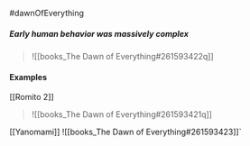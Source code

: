 #dawnOfEverything
##### Early human behavior was massively complex

> ![[books_The Dawn of Everything#261593422q]]
#### Examples
[[Romito 2]]
> ![[books_The Dawn of Everything#261593421q]]

[[Yanomami]] ![[books_The Dawn of Everything#261593423]]`